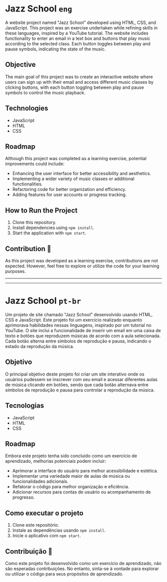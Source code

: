 # Jazz School `eng`

A website project named "Jazz School" developed using HTML, CSS, and JavaScript. This project was an exercise undertaken while refining skills in these languages, inspired by a YouTube tutorial. The website includes functionality to enter an email in a text box and buttons that play music according to the selected class. Each button toggles between play and pause symbols, indicating the state of the music.

## Objective

The main goal of this project was to create an interactive website where users can sign up with their email and access different music classes by clicking buttons, with each button toggling between play and pause symbols to control the music playback.

## Technologies
- JavaScript
- HTML
- CSS
  
## Roadmap 
Although this project was completed as a learning exercise, potential improvements could include:

- Enhancing the user interface for better accessibility and aesthetics.
- Implementing a wider variety of music classes or additional functionalities.
- Refactoring code for better organization and efficiency.
- Adding features for user accounts or progress tracking.

## How to Run the Project
1. Clone this repository.
2. Install dependencies using `npm install`.
3. Start the application with `npm start`.

## Contribution 📌
As this project was developed as a learning exercise, contributions are not expected. However, feel free to explore or utilize the code for your learning purposes.

***
***

# Jazz School `pt-br`

Um projeto de site chamado "Jazz School" desenvolvido usando HTML, CSS e JavaScript. Este projeto foi um exercício realizado enquanto aprimorava habilidades nessas linguagens, inspirado por um tutorial no YouTube. O site inclui a funcionalidade de inserir um email em uma caixa de texto e botões que reproduzem músicas de acordo com a aula selecionada. Cada botão alterna entre símbolos de reprodução e pausa, indicando o estado da reprodução da música.

## Objetivo 

O principal objetivo deste projeto foi criar um site interativo onde os usuários pudessem se inscrever com seu email e acessar diferentes aulas de música clicando em botões, sendo que cada botão alternava entre símbolos de reprodução e pausa para controlar a reprodução da música.

## Tecnologias 
- JavaScript
- HTML
- CSS

## Roadmap 
Embora este projeto tenha sido concluído como um exercício de aprendizado, melhorias potenciais podem incluir:

- Aprimorar a interface do usuário para melhor acessibilidade e estética.
- Implementar uma variedade maior de aulas de música ou funcionalidades adicionais.
- Refatorar o código para melhor organização e eficiência.
- Adicionar recursos para contas de usuário ou acompanhamento de progresso.

## Como executar o projeto 
1. Clone este repositório.
2. Instale as dependências usando `npm install`.
3. Inicie o aplicativo com `npm start`.

## Contribuição 📌
Como este projeto foi desenvolvido como um exercício de aprendizado, não são esperadas contribuições. No entanto, sinta-se à vontade para explorar ou utilizar o código para seus propósitos de aprendizado.
